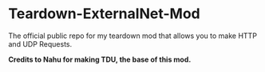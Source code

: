 # Teardown-ExternalNet-Mod
 The official public repo for my teardown mod that allows you to make HTTP and UDP Requests.

**Credits to Nahu for making TDU, the base of this mod.**
